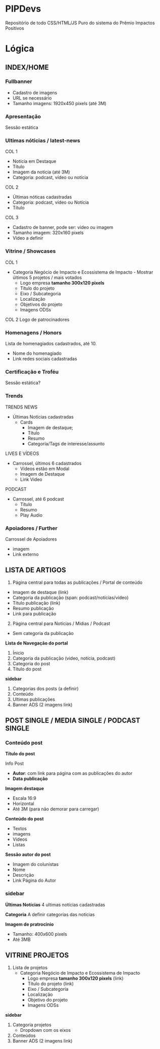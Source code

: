 # PIPDevs

Repositório de todo CSS/HTML/JS Puro do sistema do Prêmio Impactos Positivos

# Lógica
## INDEX/HOME

### Fullbanner
 - Cadastro de imagens
 - URL se necessário
 - Tamanho imagens: 1920x450 pixels (até 3M)

### Apresentação
Sessão estática

### Ultimas nóticias / latest-news
COL 1
- Notícia em Destaque
- Título
- Imagem da notícia (até 3M)
- Categoria: podcast, vídeo ou notícia

COL 2
- Últimas nóticas cadastradas
- Categoria: podcast, vídeo ou Notícia
- Título

COL 3
- Cadastro de banner, pode ser: vídeo ou imagem
- Tamanho imagem: 320x160 pixels
- Vídeo a definir

### Vitrine / Showcases

COL 1
- Categoria Negócio de Impacto e Ecossistema de Impacto - Mostrar últimos 5 projetos / mais votados
    - Logo empresa **tamanho 300x120 pixels**
    - Título do projeto
    - Eixo / Subcategoria
    - Localização
    - Objetivos do projeto
    - Imagens ODSs

COL 2
    Logo de patrocinadores

### Homenagens / Honors

Lista de homenagiados cadastrados, até 10.
- Nome do homenagiado
- Link redes sociais cadastradas

### Certificação e Troféu

Sessão estática?

### Trends
TRENDS NEWS
- Últimas Notícias cadastradas
    - Cards
        - Imagem de destaque;
        - Título
        - Resumo
        - Categoria/Tags de interesse/assunto

LIVES E VÍDEOS
- Carrossel, últimos 6 cadastrados
    - Vídeos estão em Modal
    - Imagem de Destaque
    - Link Video

PODCAST
- Carrossel, até 6 podcast
    - Título
    - Resumo
    - Play Audio

### Apoiadores / Further

Carrossel de Apoiadores
- imagem
- Link externo
    

## LISTA DE ARTIGOS

1. Página central para todas as publicações / Portal de conteúdo
- Imagem de destaque (link)
- Categoria da publicação (span: podcast/notícias/vídeo)
- Título publicação (link)
- Resumo publicação
- Link para publicação

2. Página central para Notícias / Midias / Podcast
- Sem categoria da publicação

**Lista de Navegação do portal**
1. Ínicio
2. Categoria da publicação (video, notícia, podcast)
3. Categoria do post
4. Título do post

**sidebar**
1. Categorias dos posts (a definir)
2. Conteúdo
3. Ultimas publicações
4. Banner ADS (2 imagens link)



## POST SINGLE / MEDIA SINGLE / PODCAST SINGLE

### Conteúdo post
**Título do post**

Info Post
- **Autor**: com link para página com as publicações do autor
- **Data publicação**

**Imagem destaque**
- Escala 16:9
- Horizontal
- Até 3M (para não demorar para carregar)

**Conteúdo do post**
- Textos
- imagens
- Vídeos
- Listas

**Sessão autor do post**
- Imagem do colunistas
- Nome
- Descrição
- Link Página do Autor

### sidebar

**Últimas Notícias**
4 ultimas notícias cadastradas

**Categoria**
A definir categorias das notícias

**Imagem de pratrocinio**
- Tamanho: 400x600 pixels
- Até 3MB

## VITRINE PROJETOS
1. Lista de projetos
    - Categoria Negócio de Impacto e Ecossistema de Impacto
        - Logo empresa **tamanho 300x120 pixels** (link)
        - Título do projeto (link)
        - Eixo / Subcategoria
        - Localização
        - Objetivo do projeto
        - Imagens ODSs


**sidebar**
1. Categoria projetos
    - Dropdown com os eixos
2. Conteúdos
3. Banner ADS (2 imagens link)

